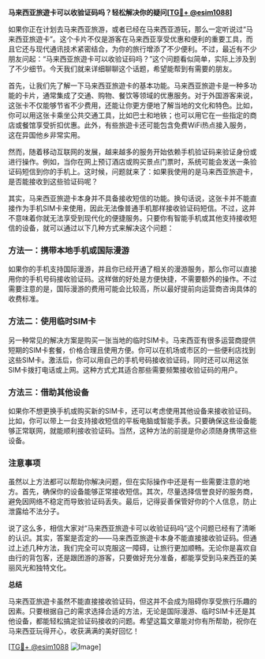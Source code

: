 **马来西亚旅遊卡可以收验证码吗？轻松解决你的疑问[[TG💪+ @esim1088](https://t.me/s/esim1088)]**

如果你正在计划去马来西亚旅游，或者已经在马来西亚游玩，那么一定听说过“马来西亚旅遊卡”。这个卡片不仅是游客在马来西亚享受优惠和便利的重要工具，而且它还与现代通讯技术紧密结合，为你的旅行增添了不少便利。不过，最近有不少朋友问起：“马来西亚旅遊卡可以收验证码吗？”这个问题看似简单，实际上涉及到了不少细节。今天我们就来详细聊聊这个话题，希望能帮到有需要的朋友。

首先，让我们先了解一下马来西亚旅遊卡的基本功能。马来西亚旅遊卡是一种多功能的卡片，通常集成了交通、购物、餐饮等领域的优惠服务。对于外国游客来说，这张卡不仅能够节省不少费用，还能让你更方便地了解当地的文化和特色。比如，你可以用这张卡乘坐公共交通工具，比如巴士和地铁；也可以用它在一些指定的商店或餐馆享受折扣优惠。此外，有些旅遊卡还可能包含免费WiFi热点接入服务，这在异国他乡非常实用。

然而，随着移动互联网的发展，越来越多的服务开始依赖手机验证码来验证身份或进行操作。例如，当你在网上预订酒店或购买景点门票时，系统可能会发送一条验证码短信到你的手机上。这时候，问题就来了：如果我使用的是马来西亚旅遊卡，是否能接收到这些验证码呢？

其实，马来西亚旅遊卡本身并不具备接收短信的功能。换句话说，这张卡并不能直接作为手机SIM卡来使用，因此无法像普通手机那样接收验证码短信。不过，这并不意味着你就无法享受到现代化的便捷服务。只要你有智能手机或其他支持接收短信的设备，就可以通过以下几种方式来解决这个问题：

### 方法一：携带本地手机或国际漫游

如果你的手机支持国际漫游，并且你已经开通了相关的漫游服务，那么你可以直接用你的手机号码接收验证码。这样做的好处是方便快捷，不需要额外的操作。不过需要注意的是，国际漫游的费用可能会比较高，所以最好提前向运营商咨询具体的收费标准。

### 方法二：使用临时SIM卡

另一种常见的解决方案是购买一张当地的临时SIM卡。马来西亚有很多运营商提供短期的SIM卡套餐，价格合理且使用方便。你可以在机场或市区的一些便利店找到这些SIM卡。激活后，你可以用自己的手机号码接收验证码，同时还可以用这张SIM卡拨打电话或上网。这种方式尤其适合那些需要频繁接收验证码的用户。

### 方法三：借助其他设备

如果你不想更换手机或购买新的SIM卡，还可以考虑使用其他设备来接收验证码。比如，你可以带上一台支持接收短信的平板电脑或智能手表。只要确保这些设备能够正常联网，就能顺利接收验证码。当然，这种方法的前提是你必须随身携带这些设备。

### 注意事项

虽然以上方法都可以帮助你解决问题，但在实际操作中还是有一些需要注意的地方。首先，确保你的设备能够正常接收短信。其次，尽量选择信誉良好的服务商，避免因网络不稳定而导致验证码丢失。最后，记得妥善保管好你的个人信息，防止泄露给不法分子。

说了这么多，相信大家对“马来西亚旅遊卡可以收验证码吗”这个问题已经有了清晰的认识。其实，答案是否定的——马来西亚旅遊卡本身不能直接接收验证码。但通过上述几种方法，我们完全可以克服这一障碍，让旅行更加顺畅。无论你是喜欢自由行的背包客，还是跟团游的游客，只要做好充分准备，都能享受到马来西亚的美丽风光和独特文化。

**总结**

马来西亚旅遊卡虽然不能直接接收验证码，但这并不会成为阻碍你享受旅行乐趣的因素。只要根据自己的需求选择合适的方法，无论是国际漫游、临时SIM卡还是其他设备，都能轻松搞定验证码接收的问题。希望这篇文章能对你有所帮助，祝你在马来西亚玩得开心，收获满满的美好回忆！

[[TG💪+ @esim1088](https://t.me/s/esim1088) ![Image](https://i.postimg.cc/4NQfJmqS/Snipaste-2025-05-13-00-14-12.png)]